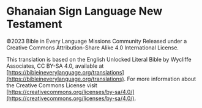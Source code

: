 # Ghanaian Sign Language New Testament
©2023 Bible in Every Language Missions Community
Released under a Creative Commons Attribution-Share Alike 4.0 International License.

This translation is based on the English Unlocked Literal Bible by Wycliffe Associates, CC BY-SA 4.0, available at [https://bibleineverylanguage.org/translations](https://bibleineverylanguage.org/translations).
For more information about the Creative Commons License visit [https://creativecommons.org/licenses/by-sa/4.0/](https://creativecommons.org/licenses/by-sa/4.0/).